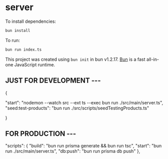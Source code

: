 # server

To install dependencies:

```bash
bun install
```

To run:

```bash
bun run index.ts
```

This project was created using `bun init` in bun v1.2.17. [Bun](https://bun.sh) is a fast all-in-one JavaScript runtime.

## JUST FOR DEVELOPMENT --- 

{
     
 "start": "nodemon --watch src --ext ts --exec bun run ./src/main/server.ts",
 "seed:test-products": "bun run ./src/scripts/seedTestingProducts.ts"

}

##  FOR PRODUCTION --- 

"scripts": {
  "build": "bun run prisma generate && bun run tsc",
  "start": "bun run ./src/main/server.ts",
  "db:push": "bun run prisma db push"
},